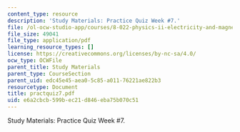 ```yaml
---
content_type: resource
description: 'Study Materials: Practice Quiz Week #7.'
file: /ol-ocw-studio-app/courses/8-022-physics-ii-electricity-and-magnetism-fall-2002/e6a2cbcb599bec21d846eba75b070c51_practquiz7.pdf
file_size: 49041
file_type: application/pdf
learning_resource_types: []
license: https://creativecommons.org/licenses/by-nc-sa/4.0/
ocw_type: OCWFile
parent_title: Study Materials
parent_type: CourseSection
parent_uid: edc45e45-aea0-5c85-a011-76221ae822b3
resourcetype: Document
title: practquiz7.pdf
uid: e6a2cbcb-599b-ec21-d846-eba75b070c51
---
```

Study Materials: Practice Quiz Week #7.